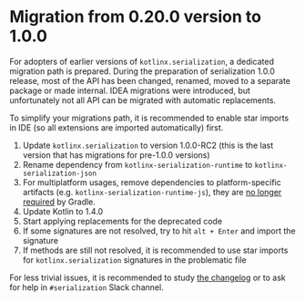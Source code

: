 # Migration from 0.20.0 version to 1.0.0

For adopters of earlier versions of `kotlinx.serialization`, a dedicated migration path is prepared.
During the preparation of serialization 1.0.0 release, most of the API has been changed, renamed, moved to 
a separate package or made internal. IDEA migrations were introduced, but unfortunately not all API can be migrated 
with automatic replacements.

To simplify your migrations path, it is recommended to enable star imports in IDE (so all extensions are imported automatically) first.

1. Update `kotlinx.serialization` to version 1.0.0-RC2 (this is the last version that has migrations for pre-1.0.0 versions)
2. Rename dependency from `kotlinx-serialization-runtime` to `kotlinx-serialization-json`
3. For multiplatform usages, remove dependencies to platform-specific artifacts (e.g. `kotlinx-serialization-runtime-js`), they are [no longer required](/README.md#multiplatform-common-js-native) by Gradle.
4. Update Kotlin to 1.4.0
5. Start applying replacements for the deprecated code
6. If some signatures are not resolved, try to hit `alt + Enter` and import the signature
7. If methods are still not resolved, it is recommended to use star imports for `kotlinx.serialization` signatures in the problematic file

For less trivial issues, it is recommended to study [the changelog](../CHANGELOG.md#100-rc--2020-08-17) or to ask for help in `#serialization` Slack channel.
